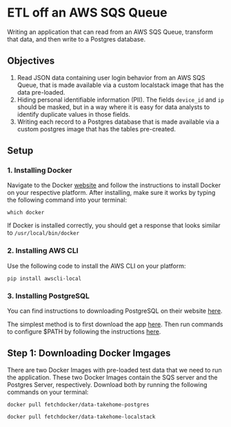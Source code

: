 # ETL off an AWS SQS Queue

Writing an application that can read from an AWS SQS Queue, transform that data, and then write to a Postgres database.


## Objectives

1. Read JSON data containing user login behavior from an AWS SQS Queue, that is made
available via a custom localstack image that has the data pre-loaded.
2. Hiding personal identifiable information (PII). The fields `device_id` and `ip`
should be masked, but in a way where it is easy for data analysts to identify duplicate
values in those fields.
3. Writing each record to a Postgres database that is made available via a custom postgres image that
has the tables pre-created.

## Setup

### 1. Installing Docker

Navigate to the Docker [website](https://docs.docker.com/get-docker/) and follow the instructions to install Docker on your respective platform. After installing, make sure it works by typing the following command into your terminal:

```
which docker
```

If Docker is installed correctly, you should get a response that looks similar to `/usr/local/bin/docker`

### 2. Installing AWS CLI

Use the following code to install the AWS CLI on your platform:

```
pip install awscli-local
```

### 3. Installing PostgreSQL

You can find instructions to downloading PostgreSQL on their website [here](https://www.postgresql.org/download/).

The simplest method is to first download the app [here](https://postgresapp.com/downloads.html). Then run commands to configure $PATH by following the instructions [here](https://postgresapp.com/documentation/cli-tools.html).

## Step 1: Downloading Docker Imgages

There are two Docker Images with pre-loaded test data that we need to run the application. These two Docker Images contain the SQS server and the Postgres Server, respectively. Download both by running the following commands on your terminal:

```
docker pull fetchdocker/data-takehome-postgres
```

```
docker pull fetchdocker/data-takehome-localstack
```


